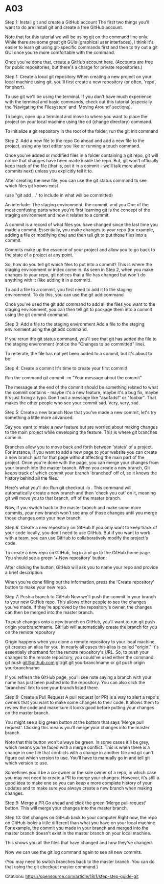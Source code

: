 # A03

Step 1: Install git and create a GitHub account 
The first two things you'll want to do are install git and create a free GitHub account.

Note that for this tutorial we will be using git on the command line only. While there are some great git GUIs (graphical user interfaces), I think it's easier to learn git using git-specific commands first and then to try out a git GUI once you're more comfortable with the command. 

Once you've done that, create a GitHub account here.  (Accounts are free for public repositories, but there's a charge for private repositories.)

 
Step 1: Create a local git repository 
When creating a new project on your local machine using git, you'll first create a new repository (or often, 'repo', for short). 

To use git we'll be using the terminal. If you don't have much experience with the terminal and basic commands, check out this tutorial (especially the 'Navigating the Filesystem' and 'Moving Around' sections).

To begin, open up a terminal and move to where you want to place the project on your local machine using the cd (change directory) command.

To initialize a git repository in the root of the folder, run the git init command

Step 2: Add a new file to the repo
Go ahead and add a new file to the project, using any text editor you like or running a touch command.

Once you've added or modified files in a folder containing a git repo, git will notice that changes have been made inside the repo. But, git won't officially keep track of the file (that is, put it in a commit - we'll talk more about commits next) unless you explicitly tell it to.

After creating the new file, you can use the git status command to see which files git knows exist.

(use "git add <file>..." to include in what will be committed)
 

An interlude: The staging environment, the commit, and you
One of the most confusing parts when you're first learning git is the concept of the staging environment and how it relates to a commit.

A commit is a record of what files you have changed since the last time you made a commit. Essentially, you make changes to your repo (for example, adding a file or modifying one) and then tell git to put those files into a commit.

Commits make up the essence of your project and allow you to go back to the state of a project at any point.

So, how do you tell git which files to put into a commit? This is where the staging environment or index come in. As seen in Step 2, when you make changes to your repo, git notices that a file has changed but won't do anything with it (like adding it in a commit).

To add a file to a commit, you first need to add it to the staging environment. To do this, you can use the git add <filename> command 
  
Once you've used the git add command to add all the files you want to the staging environment, you can then tell git to package them into a commit using the git commit command. 


Step 3: Add a file to the staging environment
Add a file to the staging environment using the git add command. 

If you rerun the git status command, you'll see that git has added the file to the staging environment (notice the "Changes to be committed" line).  


To reiterate, the file has not yet been added to a commit, but it's about to be.

 

Step 4: Create a commit
It's time to create your first commit!

Run the command git commit -m "Your message about the commit"

The message at the end of the commit should be something related to what the commit contains - maybe it's a new feature, maybe it's a bug fix, maybe it's just fixing a typo. Don't put a message like "asdfadsf" or "foobar". That makes the other people who see your commit sad. Very, very, sad.

 

Step 5: Create a new branch
Now that you've made a new commit, let's try something a little more advanced.

Say you want to make a new feature but are worried about making changes to the main project while developing the feature. This is where git branches come in. 

Branches allow you to move back and forth between 'states' of a project. For instance, if you want to add a new page to your website you can create a new branch just for that page without affecting the main part of the project. Once you're done with the page, you can merge your changes from your branch into the master branch. When you create a new branch, Git keeps track of which commit your branch 'branched' off of, so it knows the history behind all the files. 

Here's what you'll do: Run git checkout -b <my branch name>. This command will automatically create a new branch and then 'check you out' on it, meaning git will move you to that branch, off of the master branch.

Now, if you switch back to the master branch and make some more commits, your new branch won't see any of those changes until you merge those changes onto your new branch.

 
Step 6: Create a new repository on GitHub
If you only want to keep track of your code locally, you don't need to use GitHub. But if you want to work with a team, you can use GitHub to collaboratively modify the project's code.

To create a new repo on GitHub, log in and go to the GitHub home page. You should see a green '+ New repository' button: 

After clicking the button, GitHub will ask you to name your repo and provide a brief description:


When you're done filling out the information, press the 'Create repository' button to make your new repo.
 

Step 7: Push a branch to GitHub
Now we'll push the commit in your branch to your new GitHub repo. This allows other people to see the changes you've made. If they're approved by the repository's owner, the changes can then be merged into the master branch.

To push changes onto a new branch on GitHub, you'll want to run git push origin yourbranchname. GitHub will automatically create the branch for you on the remote repository

Origin happens when you clone a remote repository to your local machine, git creates an alias for you. In nearly all cases this alias is called "origin." It's essentially shorthand for the remote repository's URL. So, to push your changes to the remote repository, you could've used either the command: git push git@github.com:git/git.git yourbranchname or git push origin yourbranchname

If you refresh the GitHub page, you'll see note saying a branch with your name has just been pushed into the repository. You can also click the 'branches' link to see your branch listed there.
 

Step 8: Create a Pull Request
A pull request (or PR) is a way to alert a repo's owners that you want to make some changes to their code. It allows them to review the code and make sure it looks good before putting your changes on the master branch.

You might see a big green button at the bottom that says 'Merge pull request'. Clicking this means you'll merge your changes into the master branch.

Note that this button won't always be green. In some cases it'll be grey, which means you're faced with a merge conflict. This is when there is a change in one file that conflicts with a change in another file and git can't figure out which version to use. You'll have to manually go in and tell git which version to use.

Sometimes you'll be a co-owner or the sole owner of a repo, in which case you may not need to create a PR to merge your changes. However, it's still a good idea to make one so you can keep a more complete history of your updates and to make sure you always create a new branch when making changes.

Step 9: Merge a PR
Go ahead and click the green 'Merge pull request' button. This will merge your changes into the master branch.
 

Step 10: Get changes on GitHub back to your computer
Right now, the repo on GitHub looks a little different than what you have on your local machine. For example, the commit you made in your branch and merged into the master branch doesn't exist in the master branch on your local machine.

This shows you all the files that have changed and how they've changed.

Now we can use the git log command again to see all new commits.

(You may need to switch branches back to the master branch. You can do that using the git checkout master command.)

Citations:
https://opensource.com/article/18/1/step-step-guide-git
